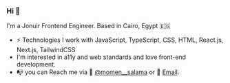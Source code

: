 ### Hi 👋

I'm a Jonuir Frontend Engineer. Based in Cairo, Egypt 🇪🇬

- ⚡️ Technologies I work with JavaScript, TypeScript, CSS, HTML, React.js, Next.js, TailwindCSS
- I'm interested in a11y and web standards and love front-end development.
- 📭 you can Reach me via 🐤 [@momen__salama](https://twitter.com/momen__salama) or 📩 [Email](momensalamawork@gmail.com).
